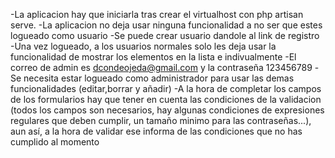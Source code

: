 -La aplicacion hay que iniciarla tras crear el virtualhost con php artisan serve.
-La aplicacion no deja usar ninguna funcionalidad a no ser que estes logueado como usuario
-Se puede crear usuario dandole al link de registro
-Una vez logueado, a los usuarios normales solo les deja usar la funcionalidad de mostrar los elementos en la lista e indivualmente
-El correo de admin es dcondeojeda@gmail.com y la contraseña 123456789
-Se necesita estar logueado como administrador para usar las demas funcionalidades (editar,borrar y añadir)
-A la hora de completar los campos de los formularios hay que tener en cuenta las condiciones de la validacion (todos los campos son necesarios, hay algunas condiciones de expresiones regulares que deben cumplir, un tamaño minimo para las contraseñas...), aun así, a la hora de validar ese informa de las condiciones que no has cumplido al momento
